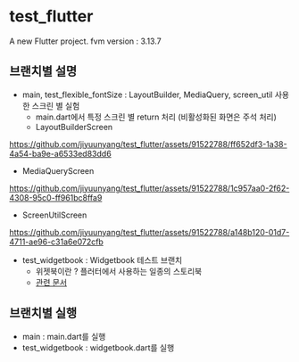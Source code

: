 # test_flutter

A new Flutter project.
fvm version : 3.13.7

## 브랜치별 설명
- main, test_flexible_fontSize : LayoutBuilder, MediaQuery, screen_util 사용한 스크린 별 실험
  - main.dart에서 특정 스크린 별 return 처리 (비활성화된 화면은 주석 처리)
  - LayoutBuilderScreen

https://github.com/jiyuunyang/test_flutter/assets/91522788/ff652df3-1a38-4a54-ba9e-a6533ed83dd6

  - MediaQueryScreen

https://github.com/jiyuunyang/test_flutter/assets/91522788/1c957aa0-2f62-4308-95c0-ff961bc8ffa9

  - ScreenUtilScreen

https://github.com/jiyuunyang/test_flutter/assets/91522788/a148b120-01d7-4711-ae96-c31a6e072cfb


- test_widgetbook : Widgetbook 테스트 브랜치 
  - 위젯북이란 ? 플러터에서 사용하는 일종의 스토리북
  - [관련 문서](https://docs.widgetbook.io/)

## 브랜치별 실행
- main : main.dart를 실행
- test_widgetbook : widgetbook.dart를 실행
